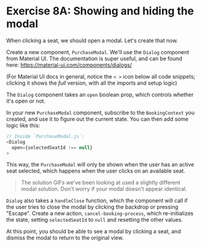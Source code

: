 # Exercise 8A: Showing and hiding the modal

When clicking a seat, we should open a modal. Let's create that now.

Create a new component, `PurchaseModal`. We'll use the `Dialog` component from Material UI. The documentation is super useful, and can be found here: https://material-ui.com/components/dialogs/

(For Material UI docs in general, notice the `< >` icon below all code snippets; clicking it shows the _full_ version, with all the imports and setup logic)

The `Dialog` component takes an `open` boolean prop, which controls whether it's open or not.

In your new `PurchaseModal` component, subscribe to the `BookingContext` you created, and use it to figure out the current state. You can then add some logic like this:

```js
// Inside `PurchaseModal.js`:
<Dialog
  open={selectedSeatId !== null}
>
```

This way, the `PurchaseModal` will only be shown when the user has an active seat selected, which happens when the user clicks on an available seat.

> The solution GIFs we've been looking at used a slightly different modal solution. Don't worry if your modal doesn't appear identical.

`Dialog` also takes a `handleClose` function, which the component will call if the user tries to close the modal by clicking the backdrop or pressing "Escape". Create a new action, `cancel-booking-process`, which re-initializes the state, setting `selectedSeatId` to `null` and resetting the other values.

At this point, you should be able to see a modal by clicking a seat, and dismiss the modal to return to the original view.
